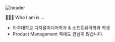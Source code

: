![header](https://capsule-render.vercel.app/api?type=waving&color=gradient&height=120&animation=fadeIn&section=footer&text=🚗🚘🚛&fontAlign=70)


🙋🏻‍♀️ Who I am is ...
* 아주대학교 디지털미디어학과 & 소프트웨어학과 학생
* Product Management 쪽에도 관심이 많습니다.





